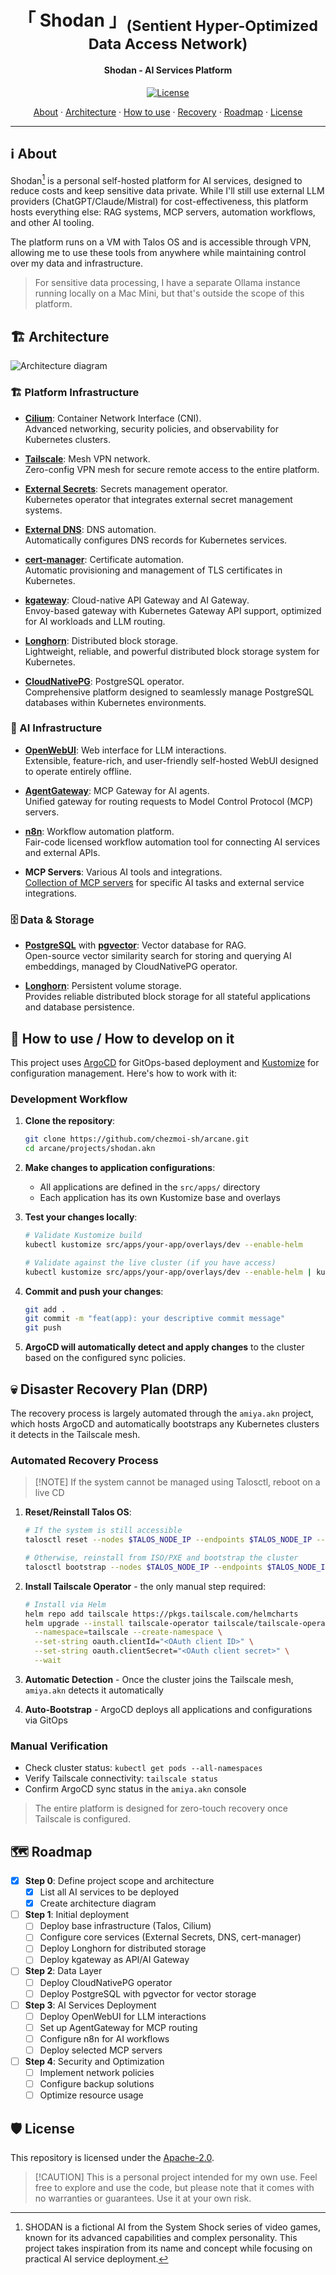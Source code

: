 <!-- markdownlint-disable MD033 -->

<h1 align="center">
「 Shodan 」<sub>(Sentient Hyper-Optimized Data Access Network)</sub>
</h1>

<h4 align="center">Shodan - AI Services Platform</h4>

<div align="center">

[![License](https://img.shields.io/badge/License-Apache_2.0-blue?logo=git\&logoColor=white\&logoWidth=20)](../../LICENSE)

<!-- trunk-ignore-begin(markdown-link-check/404) -->

<a href="#ℹ%EF%B8%8F-about">About</a> · <a href="#%EF%B8%8F-architecture">Architecture</a> · <a href="#-how-to-use--how-to-develop-on-it">How to use</a> · <a href="#-recovery--bootstrap">Recovery</a> · <a href="#%EF%B8%8F-roadmap">Roadmap</a> · <a href="#%EF%B8%8F-license">License</a>

<!-- trunk-ignore-end(markdown-link-check/404) -->

</div>

***

## ℹ️ About

Shodan[^1] is a personal self-hosted platform for AI services, designed to reduce costs and keep sensitive data private. While I'll still use external LLM providers (ChatGPT/Claude/Mistral) for cost-effectiveness, this platform hosts everything else: RAG systems, MCP servers, automation workflows, and other AI tooling.

The platform runs on a VM with Talos OS and is accessible through VPN, allowing me to use these tools from anywhere while maintaining control over my data and infrastructure.

> For sensitive data processing, I have a separate Ollama instance running locally on a Mac Mini, but that's outside the scope of this platform.

## 🏗️ Architecture

![Architecture diagram](./assets/architecture.svg)

### 🏗️ Platform Infrastructure

* **[Cilium](https://cilium.io/)**: Container Network Interface (CNI). <br/>
  Advanced networking, security policies, and observability for Kubernetes clusters.

* **[Tailscale](https://tailscale.com/)**: Mesh VPN network. <br/>
  Zero-config VPN mesh for secure remote access to the entire platform.

* **[External Secrets](https://external-secrets.io/)**: Secrets management operator. <br/>
  Kubernetes operator that integrates external secret management systems.

* **[External DNS](https://github.com/kubernetes-sigs/external-dns)**: DNS automation. <br/>
  Automatically configures DNS records for Kubernetes services.

* **[cert-manager](https://cert-manager.io/)**: Certificate automation. <br/>
  Automatic provisioning and management of TLS certificates in Kubernetes.

* **[kgateway](https://github.com/kgateway-dev/kgateway)**: Cloud-native API Gateway and AI Gateway. <br/>
  Envoy-based gateway with Kubernetes Gateway API support, optimized for AI workloads and LLM routing.

* **[Longhorn](https://longhorn.io/)**: Distributed block storage. <br/>
  Lightweight, reliable, and powerful distributed block storage system for Kubernetes.

* **[CloudNativePG](https://cloudnativepg.io/)**: PostgreSQL operator. <br/>
  Comprehensive platform designed to seamlessly manage PostgreSQL databases within Kubernetes environments.

### 🤖 AI Infrastructure

* **[OpenWebUI](https://github.com/open-webui/open-webui)**: Web interface for LLM interactions. <br/>
  Extensible, feature-rich, and user-friendly self-hosted WebUI designed to operate entirely offline.

* **[AgentGateway](https://github.com/agentgateway/agentgateway)**: MCP Gateway for AI agents. <br/>
  Unified gateway for routing requests to Model Control Protocol (MCP) servers.

* **[n8n](https://n8n.io/)**: Workflow automation platform. <br/>
  Fair-code licensed workflow automation tool for connecting AI services and external APIs.

* **MCP Servers**: Various AI tools and integrations. <br/>
  [Collection of MCP servers](https://glama.ai/mcp/servers) for specific AI tasks and external service integrations.

### 🗄️ Data & Storage

* **[PostgreSQL](https://www.postgresql.org/)** with **[pgvector](https://github.com/pgvector/pgvector)**: Vector database for RAG. <br/>
  Open-source vector similarity search for storing and querying AI embeddings, managed by CloudNativePG operator.

* **[Longhorn](https://longhorn.io/)**: Persistent volume storage. <br/>
  Provides reliable distributed block storage for all stateful applications and database persistence.

## 🚀 How to use / How to develop on it

This project uses [ArgoCD](https://argoproj.github.io/cd/) for GitOps-based deployment and [Kustomize](https://kustomize.io/) for configuration management. Here's how to work with it:

### Development Workflow

1. **Clone the repository**:
   ```bash
   git clone https://github.com/chezmoi-sh/arcane.git
   cd arcane/projects/shodan.akn
   ```

2. **Make changes to application configurations**:
   * All applications are defined in the `src/apps/` directory
   * Each application has its own Kustomize base and overlays

3. **Test your changes locally**:
   ```bash
   # Validate Kustomize build
   kubectl kustomize src/apps/your-app/overlays/dev --enable-helm

   # Validate against the live cluster (if you have access)
   kubectl kustomize src/apps/your-app/overlays/dev --enable-helm | kubectl apply --dry-run=server -f -
   ```

4. **Commit and push your changes**:
   ```bash
   git add .
   git commit -m "feat(app): your descriptive commit message"
   git push
   ```

5. **ArgoCD will automatically detect and apply changes** to the cluster based on the configured sync policies.

## 💀 Disaster Recovery Plan (DRP)

The recovery process is largely automated through the `amiya.akn` project, which hosts ArgoCD and automatically bootstraps any Kubernetes clusters it detects in the Tailscale mesh.

### Automated Recovery Process

> \[!NOTE]
> If the system cannot be managed using Talosctl, reboot on a live CD

1. **Reset/Reinstall Talos OS**:
   ```bash
   # If the system is still accessible
   talosctl reset --nodes $TALOS_NODE_IP --endpoints $TALOS_NODE_IP --graceful=false --reboot

   # Otherwise, reinstall from ISO/PXE and bootstrap the cluster
   talosctl bootstrap --nodes $TALOS_NODE_IP --endpoints $TALOS_NODE_IP
   ```

2. **Install Tailscale Operator** - the only manual step required:
   ```bash
   # Install via Helm
   helm repo add tailscale https://pkgs.tailscale.com/helmcharts
   helm upgrade --install tailscale-operator tailscale/tailscale-operator \
     --namespace=tailscale --create-namespace \
     --set-string oauth.clientId="<OAuth client ID>" \
     --set-string oauth.clientSecret="<OAuth client secret>" \
     --wait
   ```

3. **Automatic Detection** - Once the cluster joins the Tailscale mesh, `amiya.akn` detects it automatically

4. **Auto-Bootstrap** - ArgoCD deploys all applications and configurations via GitOps

### Manual Verification

* Check cluster status: `kubectl get pods --all-namespaces`
* Verify Tailscale connectivity: `tailscale status`
* Confirm ArgoCD sync status in the `amiya.akn` console

> The entire platform is designed for zero-touch recovery once Tailscale is configured.

## 🗺️ Roadmap

<!-- trunk-ignore-begin(remark-lint/list-item-content-indent) -->

* [x] **Step 0**: Define project scope and architecture
  * [x] List all AI services to be deployed
  * [x] Create architecture diagram
* [ ] **Step 1**: Initial deployment
  * [ ] Deploy base infrastructure (Talos, Cilium)
  * [ ] Configure core services (External Secrets, DNS, cert-manager)
  * [ ] Deploy Longhorn for distributed storage
  * [ ] Deploy kgateway as API/AI Gateway
* [ ] **Step 2**: Data Layer
  * [ ] Deploy CloudNativePG operator
  * [ ] Deploy PostgreSQL with pgvector for vector storage
* [ ] **Step 3**: AI Services Deployment
  * [ ] Deploy OpenWebUI for LLM interactions
  * [ ] Set up AgentGateway for MCP routing
  * [ ] Configure n8n for AI workflows
  * [ ] Deploy selected MCP servers
* [ ] **Step 4**: Security and Optimization
  * [ ] Implement network policies
  * [ ] Configure backup solutions
  * [ ] Optimize resource usage

<!-- trunk-ignore-end(remark-lint/list-item-content-indent) -->

## 🛡️ License

This repository is licensed under the [Apache-2.0](../../LICENSE).

> \[!CAUTION]
> This is a personal project intended for my own use. Feel free to explore and use the code,
> but please note that it comes with no warranties or guarantees. Use it at your own risk.

[^1]: SHODAN is a fictional AI from the System Shock series of video games, known for its advanced capabilities and complex personality. This project takes inspiration from its name and concept while focusing on practical AI service deployment.
